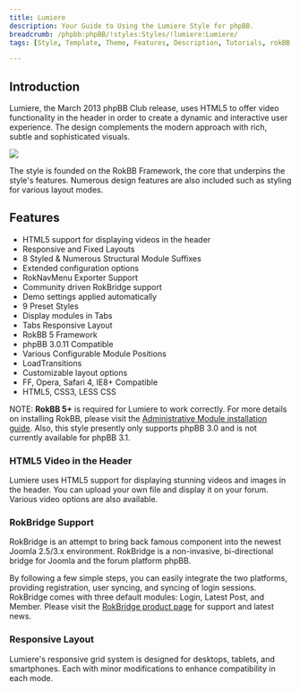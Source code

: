 ```yaml
---
title: Lumiere
description: Your Guide to Using the Lumiere Style for phpBB.
breadcrumb: /phpbb:phpBB/!styles:Styles/!lumiere:Lumiere/
tags: [Style, Template, Theme, Features, Description, Tutorials, rokBB 5]

---
```


Introduction
-----

Lumiere, the March 2013 phpBB Club release, uses HTML5 to offer video functionality in the header in order to create a dynamic and interactive user experience. The design complements the modern approach with rich, subtle and sophisticated visuals. 

![][style]

The style is founded on the RokBB Framework, the core that underpins the style's features. Numerous design features are also included such as styling for various layout modes.

Features
-----

* HTML5 support for displaying videos in the header
* Responsive and Fixed Layouts
* 8 Styled & Numerous Structural Module Suffixes
* Extended configuration options
* RokNavMenu Exporter Support
* Community driven RokBridge support
* Demo settings applied automatically
* 9 Preset Styles
* Display modules in Tabs
* Tabs Responsive Layout
* RokBB 5 Framework
* phpBB 3.0.11 Compatible
* Various Configurable Module Positions
* LoadTransitions
* Customizable layout options
* FF, Opera, Safari 4, IE8+ Compatible
* HTML5, CSS3, LESS CSS

NOTE: **RokBB 5+** is required for Lumiere to work correctly. For more details on installing RokBB, please visit the [Administrative Module installation guide](../../start/styles.md#installing-administrative-modules). Also, this style presently only supports phpBB 3.0 and is not currently available for phpBB 3.1.


### HTML5 Video in the Header
Lumiere uses HTML5 support for displaying stunning videos and images in the header. You can upload your own file and display it on your forum. Various video options are also available.

### RokBridge Support

RokBridge is an attempt to bring back famous component into the newest Joomla 2.5/3.x environment. RokBridge is a non-invasive, bi-directional bridge for Joomla and the forum platform phpBB. 

By following a few simple steps, you can easily integrate the two platforms, providing registration, user syncing, and syncing of login sessions. RokBridge comes with three default modules: Login, Latest Post, and Member. Please visit the [RokBridge product page][rokbridge] for support and latest news.

### Responsive Layout

Lumiere's responsive grid system is designed for desktops, tablets, and smartphones. Each with minor modifications to enhance compatibility in each mode.

[adminguide]: ../../start/styles.md#installing-administrative-modules
[style]: assets/lumiere.jpeg
[rokbridge]: http://www.rockettheme.com/extensions-joomla/rokbridge